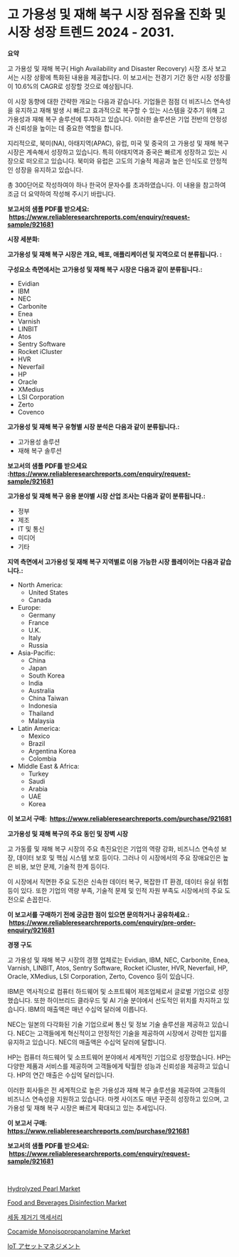 <p><h1>고 가용성 및 재해 복구 시장 점유율 진화 및 시장 성장 트렌드 2024 - 2031.</h1></p><p><strong>요약</strong></p>
<p><p>고 가용성 및 재해 복구( High Availability and Disaster Recovery) 시장 조사 보고서는 시장 상황에 특화된 내용을 제공합니다. 이 보고서는 전경기 기간 동안 시장 성장률이 10.6%의 CAGR로 성장할 것으로 예상됩니다.</p><p>이 시장 동향에 대한 간략한 개요는 다음과 같습니다. 기업들은 점점 더 비즈니스 연속성을 유지하고 재해 발생 시 빠르고 효과적으로 복구할 수 있는 시스템을 갖추기 위해 고 가용성과 재해 복구 솔루션에 투자하고 있습니다. 이러한 솔루션은 기업 전반의 안정성과 신뢰성을 높이는 데 중요한 역할을 합니다.</p><p>지리적으로, 북미(NA), 아태지역(APAC), 유럽, 미국 및 중국의 고 가용성 및 재해 복구 시장은 계속해서 성장하고 있습니다. 특히 아태지역과 중국은 빠르게 성장하고 있는 시장으로 떠오르고 있습니다. 북미와 유럽은 고도의 기술적 제공과 높은 인식도로 안정적인 성장을 유지하고 있습니다.</p><p>총 300단어로 작성하여야 하나 한국어 문자수를 초과하였습니다. 이 내용을 참고하여 조금 더 요약하여 작성해 주시기 바랍니다.</p></p>
<p><strong>보고서의 샘플 PDF를 받으세요: &nbsp;<a href="https://www.reliableresearchreports.com/enquiry/request-sample/921681">https://www.reliableresearchreports.com/enquiry/request-sample/921681</a></strong></p>
<p><strong>시장 세분화:</strong></p>
<p><strong> 고가용성 및 재해 복구 시장은 개요, 배포, 애플리케이션 및 지역으로 더 분류됩니다. :</strong></p>
<p><strong>구성요소 측면에서는 고가용성 및 재해 복구 시장은 다음과 같이 분류됩니다.:</strong></p>
<p><ul><li>Evidian</li><li>IBM</li><li>NEC</li><li>Carbonite</li><li>Enea</li><li>Varnish</li><li>LINBIT</li><li>Atos</li><li>Sentry Software</li><li>Rocket iCluster</li><li>HVR</li><li>Neverfail</li><li>HP</li><li>Oracle</li><li>XMedius</li><li>LSI Corporation</li><li>Zerto</li><li>Covenco</li></ul></p>
<p><strong> 고가용성 및 재해 복구 유형별 시장 분석은 다음과 같이 분류됩니다.:</strong></p>
<p><ul><li>고가용성 솔루션</li><li>재해 복구 솔루션</li></ul></p>
<p><strong>보고서의 샘플 PDF를 받으세요 :<a href="https://www.reliableresearchreports.com/enquiry/request-sample/921681">https://www.reliableresearchreports.com/enquiry/request-sample/921681</a></strong></p>
<p><strong> 고가용성 및 재해 복구 응용 분야별 시장 산업 조사는 다음과 같이 분류됩니다.:</strong></p>
<p><ul><li>정부</li><li>제조</li><li>IT 및 통신</li><li>미디어</li><li>기타</li></ul></p>
<p><strong>지역 측면에서 고가용성 및 재해 복구 지역별로 이용 가능한 시장 플레이어는 다음과 같습니다.:</strong></p>
<p><ul>
    <li>
        North America:
        <ul>
            <li>United States</li>
            <li>Canada</li>
        </ul>
    </li>
    <li>
        Europe:
        <ul>
            <li>Germany</li>
            <li>France</li>
            <li>U.K.</li>
            <li>Italy</li>
            <li>Russia</li>
        </ul>
    </li>
    <li>
        Asia-Pacific:
        <ul>
            <li>China</li>
            <li>Japan</li>
            <li>South Korea</li>
            <li>India</li>
            <li>Australia</li>
            <li>China Taiwan</li>
            <li>Indonesia</li>
            <li>Thailand</li>
            <li>Malaysia</li>
        </ul>
    </li>
    <li>
        Latin America:
        <ul>
            <li>Mexico</li>
            <li>Brazil</li>
            <li>Argentina Korea</li>
            <li>Colombia</li>
        </ul>
    </li>
    <li>
        Middle East & Africa:
        <ul>
            <li>Turkey</li>
            <li>Saudi</li>
            <li>Arabia</li>
            <li>UAE</li>
            <li>Korea</li>
        </ul>
    </li>
    </ul></p>
<p><strong>이 보고서 구매: &nbsp;<a href="https://www.reliableresearchreports.com/purchase/921681">https://www.reliableresearchreports.com/purchase/921681</a></strong></p>
<p><strong>고가용성 및 재해 복구의 주요 동인 및 장벽 시장</strong></p>
<p><p>고 가동률 및 재해 복구 시장의 주요 촉진요인은 기업의 역량 강화, 비즈니스 연속성 보장, 데이터 보호 및 핵심 시스템 보호 등이다. 그러나 이 시장에서의 주요 장애요인은 높은 비용, 보안 문제, 기술적 한계 등이다. </p><p>이 시장에서 직면한 주요 도전은 신속한 데이터 복구, 복잡한 IT 환경, 데이터 유실 위험 등이 있다. 또한 기업의 역량 부족, 기술적 문제 및 인적 자원 부족도 시장에서의 주요 도전으로 손꼽힌다.</p></p>
<p><strong>이 보고서를 구매하기 전에 궁금한 점이 있으면 문의하거나 공유하세요.: &nbsp;<a href="https://www.reliableresearchreports.com/enquiry/pre-order-enquiry/921681">https://www.reliableresearchreports.com/enquiry/pre-order-enquiry/921681</a></strong></p>
<p><strong>경쟁 구도</strong></p>
<p><p>고 가용성 및 재해 복구 시장의 경쟁 업체로는 Evidian, IBM, NEC, Carbonite, Enea, Varnish, LINBIT, Atos, Sentry Software, Rocket iCluster, HVR, Neverfail, HP, Oracle, XMedius, LSI Corporation, Zerto, Covenco 등이 있습니다.</p><p>IBM은 역사적으로 컴퓨터 하드웨어 및 소프트웨어 제조업체로서 글로벌 기업으로 성장했습니다. 또한 하이브리드 클라우드 및 AI 기술 분야에서 선도적인 위치를 차지하고 있습니다. IBM의 매출액은 매년 수십억 달러에 이릅니다.</p><p>NEC는 일본의 다각화된 기술 기업으로써 통신 및 정보 기술 솔루션을 제공하고 있습니다. NEC는 고객들에게 혁신적이고 안정적인 기술을 제공하여 시장에서 강력한 입지를 유지하고 있습니다. NEC의 매출액은 수십억 달러에 달합니다.</p><p>HP는 컴퓨터 하드웨어 및 소프트웨어 분야에서 세계적인 기업으로 성장했습니다. HP는 다양한 제품과 서비스를 제공하며 고객들에게 탁월한 성능과 신뢰성을 제공하고 있습니다. HP의 연간 매출은 수십억 달러입니다.</p><p>이러한 회사들은 전 세계적으로 높은 가용성과 재해 복구 솔루션을 제공하여 고객들의 비즈니스 연속성을 지원하고 있습니다. 마켓 사이즈도 매년 꾸준히 성장하고 있으며, 고가용성 및 재해 복구 시장은 빠르게 확대되고 있는 추세입니다.</p></p>
<p><strong>이 보고서 구매: &nbsp; <a href="https://www.reliableresearchreports.com/purchase/921681">https://www.reliableresearchreports.com/purchase/921681</a></strong></p>
<p><strong>보고서의 샘플 PDF를 받으세요: &nbsp;<a href="https://www.reliableresearchreports.com/enquiry/request-sample/921681">https://www.reliableresearchreports.com/enquiry/request-sample/921681</a></strong><strong></strong></p>
<p>&nbsp;</p>
<p><p><a href="https://issuu.com/reportprime-2/docs/hydrolyzed-pearl-market-size-2030.pptx">Hydrolyzed Pearl Market</a></p><p><a href="https://github.com/cecuraprangm/Market-Research-Report-List-1/blob/main/food-and-beverages-disinfection-market.md">Food and Beverages Disinfection Market</a></p><p><a href="https://github.com/sougarounis/Market-Research-Report-List-2/blob/main/3715214182272.md">세동 제거기 액세서리</a></p><p><a href="https://github.com/ChiragRP21/Market-Research-Report-List-3/blob/main/cocamide-monoisopropanolamine-market.md">Cocamide Monoisopropanolamine Market</a></p><p><a href="https://github.com/mohamedbakry57/Market-Research-Report-List-2/blob/main/2869568182275.md">IoT アセットマネジメント</a></p></p>
